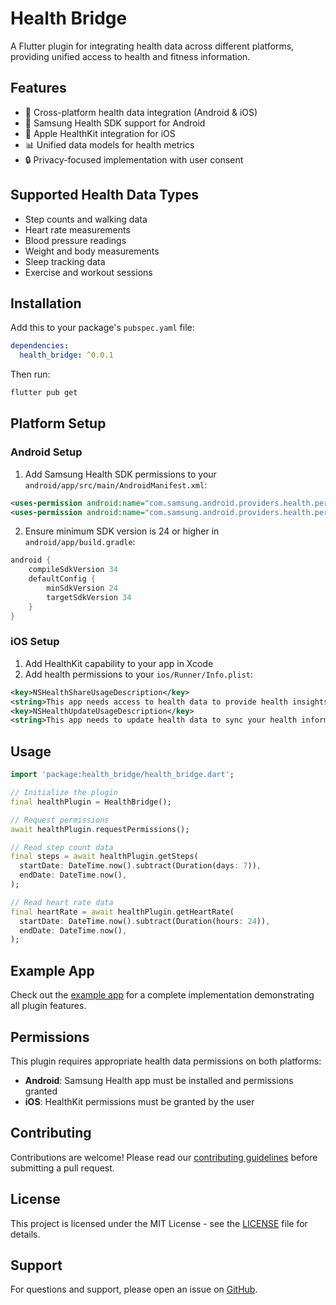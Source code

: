 # Health Bridge

A Flutter plugin for integrating health data across different platforms, providing unified access to health and fitness information.

## Features

- 📱 Cross-platform health data integration (Android & iOS)
- 🏥 Samsung Health SDK support for Android
- 💊 Apple HealthKit integration for iOS
- 📊 Unified data models for health metrics
- 🔒 Privacy-focused implementation with user consent

## Supported Health Data Types

- Step counts and walking data
- Heart rate measurements
- Blood pressure readings
- Weight and body measurements
- Sleep tracking data
- Exercise and workout sessions

## Installation

Add this to your package's `pubspec.yaml` file:

```yaml
dependencies:
  health_bridge: ^0.0.1
```

Then run:

```bash
flutter pub get
```

## Platform Setup

### Android Setup

1. Add Samsung Health SDK permissions to your `android/app/src/main/AndroidManifest.xml`:

```xml
<uses-permission android:name="com.samsung.android.providers.health.permission.READ" />
<uses-permission android:name="com.samsung.android.providers.health.permission.WRITE" />
```

2. Ensure minimum SDK version is 24 or higher in `android/app/build.gradle`:

```gradle
android {
    compileSdkVersion 34
    defaultConfig {
        minSdkVersion 24
        targetSdkVersion 34
    }
}
```

### iOS Setup

1. Add HealthKit capability to your app in Xcode
2. Add health permissions to your `ios/Runner/Info.plist`:

```xml
<key>NSHealthShareUsageDescription</key>
<string>This app needs access to health data to provide health insights.</string>
<key>NSHealthUpdateUsageDescription</key>
<string>This app needs to update health data to sync your health information.</string>
```

## Usage

```dart
import 'package:health_bridge/health_bridge.dart';

// Initialize the plugin
final healthPlugin = HealthBridge();

// Request permissions
await healthPlugin.requestPermissions();

// Read step count data
final steps = await healthPlugin.getSteps(
  startDate: DateTime.now().subtract(Duration(days: 7)),
  endDate: DateTime.now(),
);

// Read heart rate data
final heartRate = await healthPlugin.getHeartRate(
  startDate: DateTime.now().subtract(Duration(hours: 24)),
  endDate: DateTime.now(),
);
```

## Example App

Check out the [example app](./example) for a complete implementation demonstrating all plugin features.

## Permissions

This plugin requires appropriate health data permissions on both platforms:

- **Android**: Samsung Health app must be installed and permissions granted
- **iOS**: HealthKit permissions must be granted by the user

## Contributing

Contributions are welcome! Please read our [contributing guidelines](CONTRIBUTING.md) before submitting a pull request.

## License

This project is licensed under the MIT License - see the [LICENSE](LICENSE) file for details.

## Support

For questions and support, please open an issue on [GitHub](https://github.com/896518640/health_bridge/issues).

